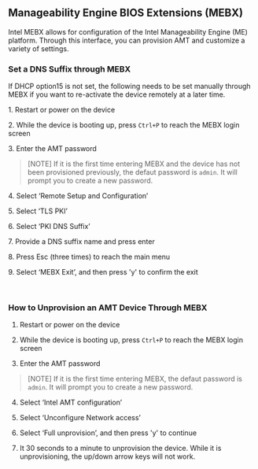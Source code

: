 ## Manageability Engine BIOS Extensions (MEBX)

Intel MEBX allows for configuration of the Intel Manageability Engine (ME) platform. Through this interface, you can provision AMT and customize a variety of settings.

### Set a DNS Suffix through MEBX
If DHCP option15 is not set, the following needs to be set manually through MEBX if you want to re-activate the device remotely at a later time.

1\. Restart or power on the device 

2\. While the device is booting up, press `Ctrl+P` to reach the MEBX login screen 

3\. Enter the AMT password
  >[NOTE] If it is the first time entering MEBX and the device has not been provisioned previously, the defaut password is `admin`. It will prompt you to create a new password.

4\. Select ‘Remote Setup and Configuration’ 

5\. Select ‘TLS PKI’ 

6\. Select ‘PKI DNS Suffix’ 

7\. Provide a DNS suffix name and press enter 

8\. Press Esc (three times) to reach the main menu

9\. Select ‘MEBX Exit’, and then press 'y' to confirm the exit 

<br>

### How to Unprovision an AMT Device Through MEBX

1. Restart or power on the device 

2. While the device is booting up, press `Ctrl+P` to reach the MEBX login screen 

3. Enter the AMT password
  >[NOTE] If it is the first time entering MEBX, the defaut password is `admin`. It will prompt you to create a new password.

4. Select ‘Intel AMT configuration’ 

5. Select ‘Unconfigure Network access’ 

6. Select ‘Full unprovision’, and then press 'y' to continue 

7. It 30 seconds to a minute to unprovision the device. While it is unprovisioning, the up/down arrow keys will not work.



<!-- ## How to Unprovision an AMT Device through MeshCMD

1. Download meshcmd from [here](https://www.meshcommander.com/meshcommander/meshcmd)

2. In Command Prompt as Administrator, browse to the directory with `meshcmd`

3. Run the following command:
   ```
   meshcmd amtacmdeactivate --type full --password [your-amt-password]
   ```

If DHCP option15 is not set, the DNS suffix needs to be set manually through MEBX if you want to re-activate the device remotely at a later time. See steps in 'Setting DNS Suffix through MEBX' section above. -->
